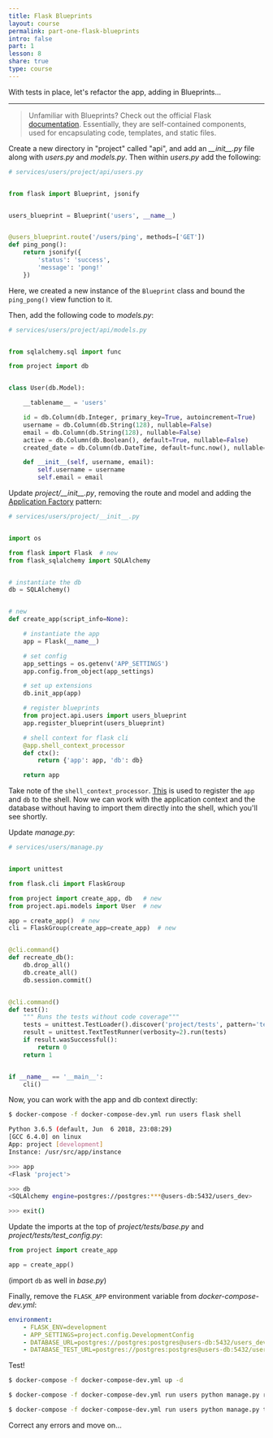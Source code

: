 ```yaml
---
title: Flask Blueprints
layout: course
permalink: part-one-flask-blueprints
intro: false
part: 1
lesson: 8
share: true
type: course
---
```


With tests in place, let's refactor the app, adding in Blueprints...

---

> Unfamiliar with Blueprints? Check out the official Flask [documentation](http://flask.pocoo.org/docs/1.0/blueprints/). Essentially, they are self-contained components, used for encapsulating code, templates, and static files.

Create a new directory in "project" called "api", and add an *\_\_init\_\_.py* file along with *users.py* and *models.py*. Then within *users.py* add the following:

```python
# services/users/project/api/users.py


from flask import Blueprint, jsonify


users_blueprint = Blueprint('users', __name__)


@users_blueprint.route('/users/ping', methods=['GET'])
def ping_pong():
    return jsonify({
        'status': 'success',
        'message': 'pong!'
    })
```

Here, we created a new instance of the `Blueprint` class and bound the `ping_pong()` view function to it.

Then, add the following code to *models.py*:

```python
# services/users/project/api/models.py


from sqlalchemy.sql import func

from project import db


class User(db.Model):

    __tablename__ = 'users'

    id = db.Column(db.Integer, primary_key=True, autoincrement=True)
    username = db.Column(db.String(128), nullable=False)
    email = db.Column(db.String(128), nullable=False)
    active = db.Column(db.Boolean(), default=True, nullable=False)
    created_date = db.Column(db.DateTime, default=func.now(), nullable=False)

    def __init__(self, username, email):
        self.username = username
        self.email = email
```

Update *project/\_\_init\_\_.py*, removing the route and model and adding the [Application Factory](http://flask.pocoo.org/docs/1.0/patterns/appfactories/) pattern:

```python
# services/users/project/__init__.py


import os

from flask import Flask  # new
from flask_sqlalchemy import SQLAlchemy


# instantiate the db
db = SQLAlchemy()


# new
def create_app(script_info=None):

    # instantiate the app
    app = Flask(__name__)

    # set config
    app_settings = os.getenv('APP_SETTINGS')
    app.config.from_object(app_settings)

    # set up extensions
    db.init_app(app)

    # register blueprints
    from project.api.users import users_blueprint
    app.register_blueprint(users_blueprint)

    # shell context for flask cli
    @app.shell_context_processor
    def ctx():
        return {'app': app, 'db': db}

    return app
```

Take note of the `shell_context_processor`. [This](http://flask.pocoo.org/docs/1.0/api/#flask.Flask.shell_context_processor) is used to register the `app` and `db` to the shell. Now we can work with the application context and the database without having to import them directly into the shell, which you'll see shortly.

Update *manage.py*:

```python
# services/users/manage.py


import unittest

from flask.cli import FlaskGroup

from project import create_app, db   # new
from project.api.models import User  # new

app = create_app()  # new
cli = FlaskGroup(create_app=create_app)  # new


@cli.command()
def recreate_db():
    db.drop_all()
    db.create_all()
    db.session.commit()


@cli.command()
def test():
    """ Runs the tests without code coverage"""
    tests = unittest.TestLoader().discover('project/tests', pattern='test*.py')
    result = unittest.TextTestRunner(verbosity=2).run(tests)
    if result.wasSuccessful():
        return 0
    return 1


if __name__ == '__main__':
    cli()
```

Now, you can work with the app and db context directly:

```sh
$ docker-compose -f docker-compose-dev.yml run users flask shell

Python 3.6.5 (default, Jun  6 2018, 23:08:29)
[GCC 6.4.0] on linux
App: project [development]
Instance: /usr/src/app/instance

>>> app
<Flask 'project'>

>>> db
<SQLAlchemy engine=postgres://postgres:***@users-db:5432/users_dev>

>>> exit()
```

Update the imports at the top of *project/tests/base.py* and *project/tests/test_config.py*:

```python
from project import create_app

app = create_app()
```

(import `db` as well in *base.py*)

Finally, remove the `FLASK_APP` environment variable from *docker-compose-dev.yml*:

```yaml
environment:
    - FLASK_ENV=development
    - APP_SETTINGS=project.config.DevelopmentConfig
    - DATABASE_URL=postgres://postgres:postgres@users-db:5432/users_dev
    - DATABASE_TEST_URL=postgres://postgres:postgres@users-db:5432/users_test
```

Test!

```sh
$ docker-compose -f docker-compose-dev.yml up -d

$ docker-compose -f docker-compose-dev.yml run users python manage.py recreate_db

$ docker-compose -f docker-compose-dev.yml run users python manage.py test
```

Correct any errors and move on...
